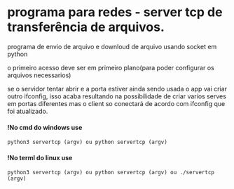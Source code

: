 # programa para redes - server tcp de transferência de arquivos.
programa de envio de arquivo e downloud de arquivo usando socket em python

o primeiro acesso deve ser em primeiro plano(para poder configurar os arquivos necessarios)

se o servidor tentar abrir e a porta estiver ainda sendo usada o app vai criar outro ifconfig, isso acaba resultando na possibilidade de criar
varios serves em portas diferentes mas o client so conectará de acordo com ifconfig que foi atualizado.

#### !No cmd do windows use

    python3 servertcp (argv) ou python servertcp (argv)
#### !No terml do linux use

    python3 servertcp (argv) ou python servertcp (argv) ou ./servertcp (argv)
